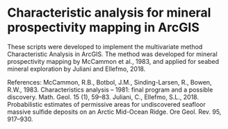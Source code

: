 # Characteristic analysis for mineral prospectivity mapping in ArcGIS

These scripts were developed to implement the multivariate method Characteristic Analysis in ArcGIS. The method was developed for mineral prospectivity mapping by McCammon et al., 1983, and applied for seabed mineral exploration by Juliani and Ellefmo, 2018.


References: 
McCammon, R.B., Botbol, J.M., Sinding-Larsen, R., Bowen, R.W., 1983. Characteristics analysis – 1981: final program and a possible discovery. Math. Geol. 15 (1), 59–83.
Juliani, C., Ellefmo, S.L., 2018. Probabilistic estimates of permissive areas for undiscovered seafloor massive sulfide deposits on an Arctic Mid-Ocean Ridge. Ore Geol. Rev. 95, 917–930.

